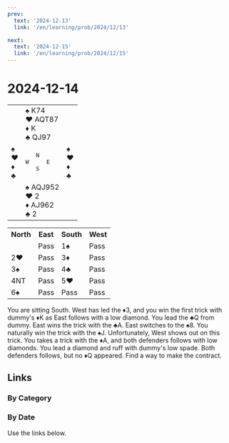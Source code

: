 ```yaml
---
prev:
  text: '2024-12-13'
  link: '/en/learning/prob/2024/12/13'

next:
  text: '2024-12-15'
  link: '/en/learning/prob/2024/12/15'
---
```


# 2024-12-14

<table class="deal">
	<tr>
		<td></td>
		<td>♠ K74<br>♥ AQT87<br>♦ K<br>♣ QJ97</td>
		<td></td>
	</tr>
	<tr>
		<td>♠ <br>♥ <br>♦ <br>♣ </td>
		<td><pre>   N<br>W     E<br>   S</pre></td>
		<td>♠ <br>♥ <br>♦ <br>♣ </td>
	</tr>
	<tr>
		<td></td>
		<td>♠ AQJ952<br>♥ 2<br>♦ AJ962<br>♣ 2</td>
		<td></td>
	</tr>
</table>

<table class="auction">
	<tr>
		<th>North</th>
		<th>East</th>
		<th>South</th>
		<th>West</th>
	</tr>
	<tr>
		<td></td>
		<td>Pass</td>
		<td>1♠</td>
		<td>Pass</td>
	</tr>
	<tr>
		<td>2♥</td>
		<td>Pass</td>
		<td>3♦</td>
		<td>Pass</td>
	</tr>
	<tr>
		<td>3♠</td>
		<td>Pass</td>
		<td>4♣</td>
		<td>Pass</td>
	</tr>
	<tr>
		<td>4NT</td>
		<td>Pass</td>
		<td>5♥</td>
		<td>Pass</td>
	</tr>
	<tr>
		<td>6♠</td>
		<td>Pass</td>
		<td>Pass</td>
		<td>Pass</td>
	</tr>
</table>

You are sitting South. West has led the ♦3, and you win the first trick with dummy's ♦K as East follows with a low diamond. You lead the ♣Q from dummy. East wins the trick with the ♣A. East switches to the ♠8. You naturally win the trick with the ♠J. Unfortunately, West shows out on this trick. You takes a trick with the ♦A, and both defenders follows with low diamonds. You lead a diamond and ruff with dummy's low spade. Both defenders follows, but no ♦Q appeared. Find a way to make the contract.

## Links

[<Badge type="tip" text="Check Solution"/>](/en/learning/prob/2024/12/14)

### By Category

[<Badge type="tip" text="<--"/>](/en/practice/prob/2024/12/13)
[<Badge type="tip" text="Calendar"/>](/en/practice/calendar/2024/12)
[<Badge type="tip" text="-->"/>](/en/practice/prob/2024/12/16)

### By Date

Use the links below.
